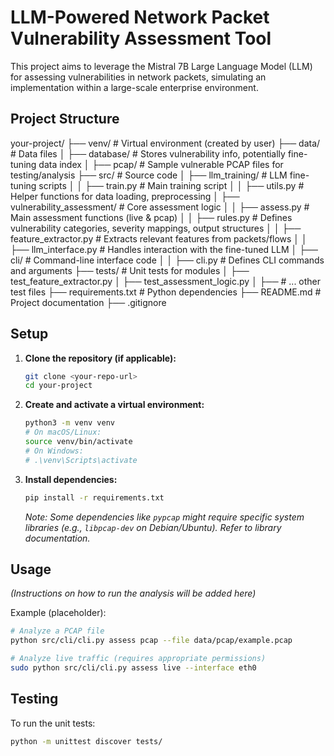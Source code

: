 # LLM-Powered Network Packet Vulnerability Assessment Tool

This project aims to leverage the Mistral 7B Large Language Model (LLM) for assessing vulnerabilities in network packets, simulating an implementation within a large-scale enterprise environment.

## Project Structure

your-project/
├── venv/            # Virtual environment (created by user)
├── data/             # Data files
│   ├── database/      # Stores vulnerability info, potentially fine-tuning data index
│   ├── pcap/          # Sample vulnerable PCAP files for testing/analysis
├── src/              # Source code
│   ├── llm_training/ # LLM fine-tuning scripts
│   │   ├── train.py     # Main training script
│   │   ├── utils.py     # Helper functions for data loading, preprocessing
│   ├── vulnerability_assessment/ # Core assessment logic
│   │   ├── assess.py    # Main assessment functions (live & pcap)
│   │   ├── rules.py     # Defines vulnerability categories, severity mappings, output structures
│   │   ├── feature_extractor.py # Extracts relevant features from packets/flows
│   │   ├── llm_interface.py # Handles interaction with the fine-tuned LLM
│   ├── cli/           # Command-line interface code
│   │   ├── cli.py       # Defines CLI commands and arguments
├── tests/            # Unit tests for modules
│   ├── test_feature_extractor.py
│   ├── test_assessment_logic.py
│   ├── # ... other test files
├── requirements.txt  # Python dependencies
├── README.md         # Project documentation
├── .gitignore



## Setup

1.  **Clone the repository (if applicable):**
    ```bash
    git clone <your-repo-url>
    cd your-project
    ```

2.  **Create and activate a virtual environment:**
    ```bash
    python3 -m venv venv
    # On macOS/Linux:
    source venv/bin/activate
    # On Windows:
    # .\venv\Scripts\activate
    ```

3.  **Install dependencies:**
    ```bash
    pip install -r requirements.txt
    ```
    *Note: Some dependencies like `pypcap` might require specific system libraries (e.g., `libpcap-dev` on Debian/Ubuntu). Refer to library documentation.*

## Usage

*(Instructions on how to run the analysis will be added here)*

Example (placeholder):

```bash
# Analyze a PCAP file
python src/cli/cli.py assess pcap --file data/pcap/example.pcap

# Analyze live traffic (requires appropriate permissions)
sudo python src/cli/cli.py assess live --interface eth0
```

## Testing

To run the unit tests:
```bash
python -m unittest discover tests/
```
